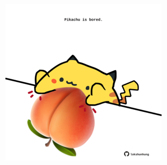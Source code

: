 <!-- built at 24/05/2022, 07:00:46 UTC -->
<p align="center">
  <img width="500" height="500" src="./ReadmeImage.svg">
</p>
